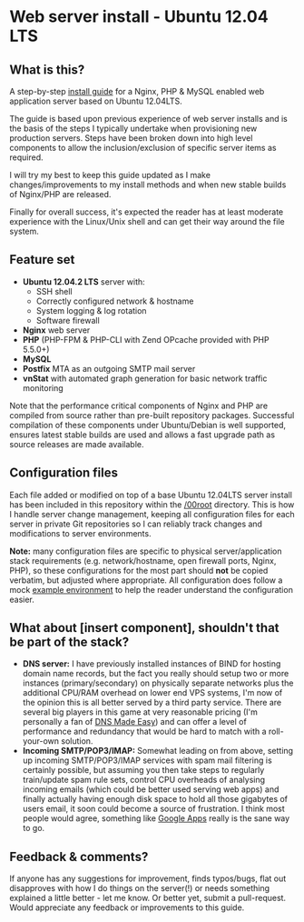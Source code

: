 # Web server install - Ubuntu 12.04 LTS

## What is this?
A step-by-step [install guide](install.md) for a Nginx, PHP & MySQL enabled web application server based on Ubuntu 12.04LTS.

The guide is based upon previous experience of web server installs and is the basis of the steps I typically undertake when provisioning new production servers. Steps have been broken down into high level components to allow the inclusion/exclusion of specific server items as required.

I will try my best to keep this guide updated as I make changes/improvements to my install methods and when new stable builds of Nginx/PHP are released.

Finally for overall success, it's expected the reader has at least moderate experience with the Linux/Unix shell and can get their way around the file system.

## Feature set
- **Ubuntu 12.04.2 LTS** server with:
	- SSH shell
	- Correctly configured network & hostname
	- System logging & log rotation
	- Software firewall
- **Nginx** web server
- **PHP** (PHP-FPM & PHP-CLI with Zend OPcache provided with PHP 5.5.0+)
- **MySQL**
- **Postfix** MTA as an outgoing SMTP mail server
- **vnStat** with automated graph generation for basic network traffic monitoring

Note that the performance critical components of Nginx and PHP are compiled from source rather than pre-built repository packages. Successful compilation of these components under Ubuntu/Debian is well supported, ensures latest stable builds are used and allows a fast upgrade path as source releases are made available.

## Configuration files
Each file added or modified on top of a base Ubuntu 12.04LTS server install has been included in this repository within the [/00root](00root) directory. This is how I handle server change management, keeping all configuration files for each server in private Git repositories so I can reliably track changes and modifications to server environments.

**Note:** many configuration files are specific to physical server/application stack requirements (e.g. network/hostname, open firewall ports, Nginx, PHP), so these configurations for the most part should **not** be copied verbatim, but adjusted where appropriate. All configuration does follow a mock [example environment](install.md#example-environment-overview) to help the reader understand the configuration easier.

## What about [insert component], shouldn't that be part of the stack?
- **DNS server:** I have previously installed instances of BIND for hosting domain name records, but the fact you really should setup two or more instances (primary/secondary) on physically separate networks plus the additional CPU/RAM overhead on lower end VPS systems, I'm now of the opinion this is all better served by a third party service. There are several big players in this game at very reasonable pricing (I'm personally a fan of [DNS Made Easy](http://www.dnsmadeeasy.com/)) and can offer a level of performance and redundancy that would be hard to match with a roll-your-own solution.
- **Incoming SMTP/POP3/IMAP:** Somewhat leading on from above, setting up incoming SMTP/POP3/IMAP services with spam mail filtering is certainly possible, but assuming you then take steps to regularly train/update spam rule sets, control CPU overheads of analysing incoming emails (which could be better used serving web apps) and finally actually having enough disk space to hold all those gigabytes of users email, it soon could become a source of frustration. I think most people would agree, something like [Google Apps](http://www.google.com/intl/en_au/enterprise/apps/business/) really is the sane way to go.

## Feedback & comments?
If anyone has any suggestions for improvement, finds typos/bugs, flat out disapproves with how I do things on the server(!) or needs something explained a little better - let me know. Or better yet, submit a pull-request. Would appreciate any feedback or improvements to this guide.
